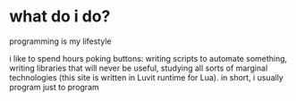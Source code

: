 # what do i do?

programming is my lifestyle

i like to spend hours poking buttons: writing scripts to automate something, writing libraries that will never be useful, studying all sorts of marginal technologies (this site is written in Luvit runtime for Lua). in short, i usually program just to program